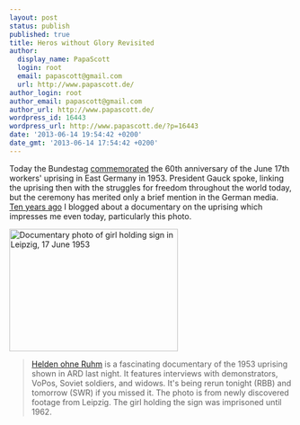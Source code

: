 ```yaml
---
layout: post
status: publish
published: true
title: Heros without Glory Revisited
author:
  display_name: PapaScott
  login: root
  email: papascott@gmail.com
  url: http://www.papascott.de/
author_login: root
author_email: papascott@gmail.com
author_url: http://www.papascott.de/
wordpress_id: 16443
wordpress_url: http://www.papascott.de/?p=16443
date: '2013-06-14 19:54:42 +0200'
date_gmt: '2013-06-14 17:54:42 +0200'
---
```

<p>Today the Bundestag <a href="http://www.bundestag.de/dokumente/textarchiv/2013/45287063_kw24_gedenkveranstaltung_17_juni/index.html" title="bundestag.de: Gedenkveranstaltung zum 17. Juni 1953">commemorated</a> the 60th anniversary of the June 17th workers' uprising in East Germany in 1953. President Gauck spoke, linking the uprising then with the struggles for freedom throughout the world today, but the ceremony has merited only a brief mention in the German media. <a href="http://www.papascott.de/archives/2003/06/18/heros-without-glory/" title="Heros without Glory">Ten years ago</a> I blogged about a documentary on the uprising which impresses me even today, particularly this photo.</p>
<p><img title="Nieder mit der Regierung - Down with the Government" alt="Documentary photo of girl holding sign in Leipzig, 17 June 1953" src="http://www.papascott.de/wordpress/wp-content/uploads/2003/06/heldenohneruhm.jpg" width="300" height="218" border="0" /></p>
<blockquote><p><a href="http://heldenohneruhm.de/">Helden ohne Ruhm</a> is a fascinating documentary of the 1953 uprising shown in ARD last night. It features interviews with demonstrators, VoPos, Soviet soldiers, and widows. It's being rerun tonight (RBB) and tomorrow (SWR) if you missed it. The photo is from newly discovered footage from Leipzig. The girl holding the sign was imprisoned until 1962.</p></blockquote>
